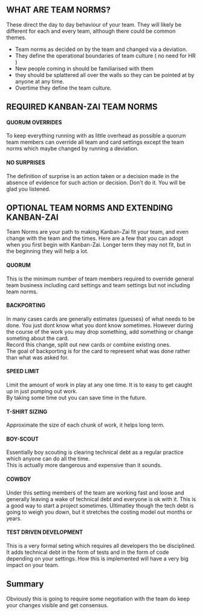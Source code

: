 ## WHAT ARE TEAM NORMS?

These direct the day to day behaviour of your team.  They will likely be different for each and every team, although there could be common themes.

* Team norms as decided on by the team and changed via a deviation.  
* They define the operational boundaries of team culture ( no need for HR )
* New people coming in should be familiarised with them
* they should be splattered all over the walls so they can be pointed at by anyone at any time.  
* Overtime they define the team culture.

## REQUIRED KANBAN-ZAI TEAM NORMS

#### QUORUM OVERRIDES

To keep everything running with as little overhead as possible a quorum team members can override
all team and card settings except the team norms which maybe changed by running a deviation.

#### NO SURPRISES

The definition of surprise is an action taken or a decision made in the absence of evidence for such action or decision.
Don't do it.  You will be glad you listened.

## OPTIONAL TEAM NORMS AND EXTENDING KANBAN-ZAI

Team Norms are your path to making Kanban-Zai fit your team, and even change with the team and the times.
Here are a few that you can adopt when you first begin with Kanban-Zai.  Longer term they may not fit, but in the
beginning they will help a lot.

#### QUORUM

This is the minimum number of team members required to override general team business including card settings and team
settings but not including team norms.

#### BACKPORTING
In many cases cards are generally estimates (guesses) of what needs to be done.  You just dont know what you dont know 
sometimes.  However during the course of the work you may drop something, add something or change someting about the card.  
Record this change, split out new cards or combine existing ones.  
The goal of backporting is for the card to represent what was done rather than what was asked for.

#### SPEED LIMIT
Limit the amount of work in play at any one time.  It is to easy to get caught up in just pumping out work.  
By taking some time out you can save time in the future.

#### T-SHIRT SIZING
Approximate the size of each chunk of work, it helps long term.

#### BOY-SCOUT
Essentially boy scouting is clearing technical debt as a regular practice which anyone can do all the time.  
This is actually more dangerous and expensive than it sounds.

#### COWBOY
Under this setting members of the team are working fast and loose and generally leaving a wake of technical debt 
and everyone is ok with it.  This is a good way to start a project sometimes.  Ultimatley though the tech debt is 
going to weigh you down, but it stretches the costing model out months or years.

 
#### TEST DRIVEN DEVELOPMENT
This is a very formal seting which requires all developers tho be disciplined.  It adds technical debt in the form of
 tests and in the form of code depending on your settings. 
 How this is implemented will have a very big impact on your team.


## Summary
Obviously this is going to require some negotiation with the team do keep your changes visible and get consensus.
